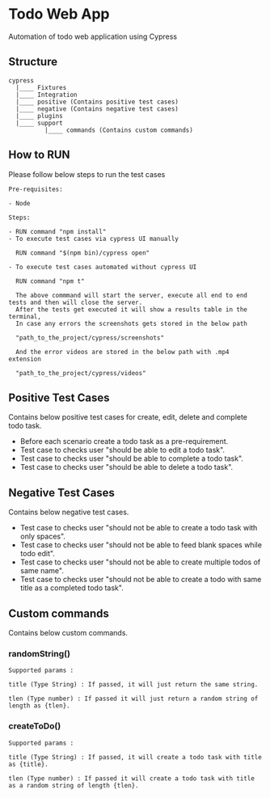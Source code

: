# Todo Web App
Automation of todo web application using Cypress

## Structure

```
cypress
  |____ Fixtures
  |____ Integration
  |____ positive (Contains positive test cases)
  |____ negative (Contains negative test cases)
  |____ plugins
  |____ support
          |____ commands (Contains custom commands)

```

## How to RUN

Please follow below steps to run the test cases

```
Pre-requisites:

- Node

Steps:

- RUN command "npm install"
- To execute test cases via cypress UI manually

  RUN command "$(npm bin)/cypress open"

- To execute test cases automated without cypress UI

  RUN command "npm t"

  The above commmand will start the server, execute all end to end tests and then will close the server.
  After the tests get executed it will show a results table in the terminal,
  In case any errors the screenshots gets stored in the below path

  "path_to_the_project/cypress/screenshots"

  And the error videos are stored in the below path with .mp4 extension

  "path_to_the_project/cypress/videos" 

```

## Positive Test Cases

Contains below positive test cases for create, edit, delete and complete todo task.

- Before each scenario create a todo task as a pre-requirement.
- Test case to checks user "should be able to edit a todo task".
- Test case to checks user "should be able to complete a todo task".
- Test case to checks user "should be able to delete a todo task".


## Negative Test Cases

Contains below negative test cases.

- Test case to checks user "should not be able to create a todo task with only spaces".
- Test case to checks user "should not be able to feed blank spaces while todo edit".
- Test case to checks user "should not be able to create multiple todos of same name".
- Test case to checks user "should not be able to create a todo with same title as a completed todo task".

## Custom commands

Contains below custom commands.

### randomString()

```
Supported params :

title (Type String) : If passed, it will just return the same string.

tlen (Type number) : If passed it will just return a random string of length as {tlen}.

```

### createToDo()

```
Supported params :

title (Type String) : If passed, it will create a todo task with title as {title}.

tlen (Type number) : If passed it will create a todo task with title as a random string of length {tlen}.

```
